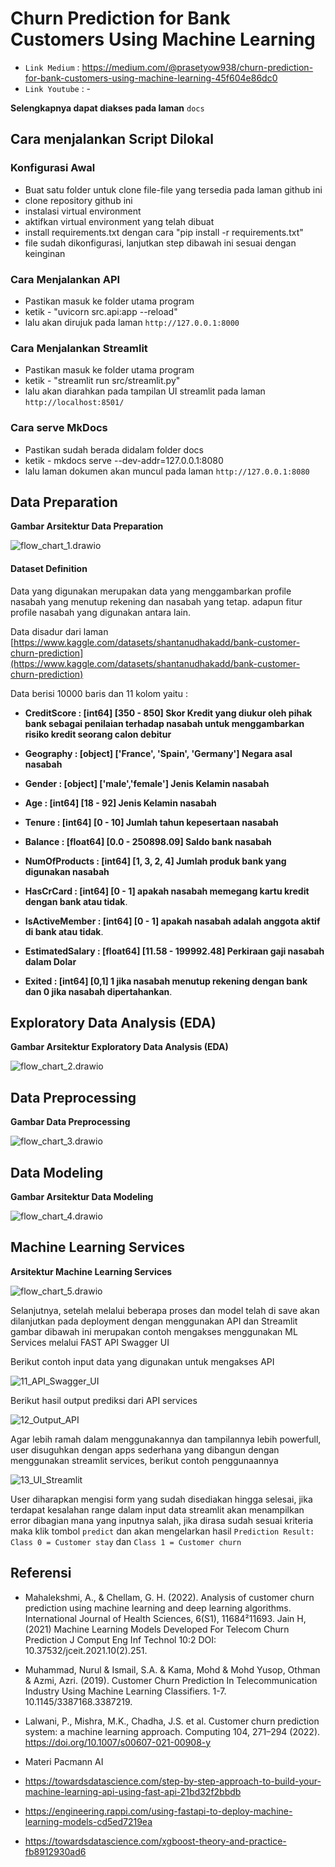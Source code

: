 # Churn Prediction for Bank Customers Using Machine Learning 

- `Link Medium` : https://medium.com/@prasetyow938/churn-prediction-for-bank-customers-using-machine-learning-45f604e86dc0
- `Link Youtube` : -

**Selengkapnya dapat diakses pada laman** `docs`

## Cara menjalankan Script Dilokal

### Konfigurasi Awal
- Buat satu folder untuk clone file-file yang tersedia pada laman github ini
- clone repository github ini
- instalasi virtual environment
- aktifkan virtual environment yang telah dibuat
- install requirements.txt dengan cara "pip install -r requirements.txt"
- file sudah dikonfigurasi, lanjutkan step dibawah ini sesuai dengan keinginan

### Cara Menjalankan API

- Pastikan masuk ke folder utama program
- ketik - "uvicorn src.api:app --reload"
- lalu akan dirujuk pada laman `http://127.0.0.1:8000`

### Cara Menjalankan Streamlit
- Pastikan masuk ke folder utama program
- ketik - "streamlit run src/streamlit.py"
- lalu akan diarahkan pada tampilan UI streamlit pada laman `http://localhost:8501/`

### Cara serve MkDocs
- Pastikan sudah berada didalam folder docs
- ketik - mkdocs serve --dev-addr=127.0.0.1:8080
- lalu laman dokumen akan muncul pada laman `http://127.0.0.1:8080`

##  Data Preparation

**Gambar Arsitektur Data Preparation**

![flow_chart_1.drawio](docs/images/flow_chart_1.drawio.png)

#### Dataset Definition

Data yang digunakan merupakan data yang menggambarkan profile nasabah yang menutup rekening dan nasabah yang tetap. adapun fitur profile nasabah yang digunakan antara lain.

Data disadur dari laman
[https://www.kaggle.com/datasets/shantanudhakadd/bank-customer-churn-prediction](https://www.kaggle.com/datasets/shantanudhakadd/bank-customer-churn-prediction)

Data berisi 10000 baris dan 11 kolom yaitu :

- **CreditScore       :
    [int64]
    [350 - 850]
    Skor Kredit yang diukur oleh pihak bank sebagai penilaian terhadap nasabah untuk menggambarkan  risiko kredit seorang calon debitur**

- **Geography         :
    [object]
    ['France', 'Spain', 'Germany']
    Negara asal nasabah**

- **Gender            :
    [object]
    ['male','female']
    Jenis Kelamin nasabah**
    
- **Age               :
    [int64]
    [18 - 92]
    Jenis Kelamin nasabah**

- **Tenure            :
    [int64]
    [0 - 10]
    Jumlah tahun kepesertaan nasabah**

- **Balance            :
    [float64]
    [0.0 - 250898.09]
    Saldo bank nasabah**

- **NumOfProducts      :
    [int64]
    [1, 3, 2, 4]
    Jumlah produk bank yang digunakan nasabah**

- **HasCrCard           :
    [int64]
    [0 - 1]
    apakah nasabah memegang kartu kredit dengan bank atau tidak**.

- **IsActiveMember      :
  [int64]
  [0 - 1]
  apakah nasabah adalah anggota aktif di bank atau tidak**.

- **EstimatedSalary     :
    [float64]
    [11.58 - 199992.48]
    Perkiraan gaji nasabah dalam Dolar**

- **Exited              :
    [int64]
    [0,1]
    1 jika nasabah menutup rekening dengan bank dan 0 jika nasabah dipertahankan**.
    
## Exploratory Data Analysis (EDA)

**Gambar Arsitektur Exploratory Data Analysis (EDA)**

![flow_chart_2.drawio](docs/images/flow_chart_2.drawio.png)    

## Data Preprocessing

**Gambar Data Preprocessing**

![flow_chart_3.drawio](docs/images/flow_chart_3.drawio.png)

## Data Modeling

**Gambar Arsitektur Data Modeling**

![flow_chart_4.drawio](docs/images/flow_chart_4.drawio.png)


## Machine Learning Services

**Arsitektur Machine Learning Services**

![flow_chart_5.drawio](docs/images/flow_chart_5.drawio.png)

Selanjutnya, setelah melalui beberapa proses dan model telah di save akan dilanjutkan pada deployment dengan menggunakan API dan Streamlit gambar dibawah ini merupakan contoh mengakses menggunakan ML Services melalui FAST API Swagger UI

Berikut contoh input data yang digunakan untuk mengakses API

![11_API_Swagger_UI](docs/images/11_API_Swagger_UI.png)

Berikut hasil output prediksi dari API services

![12_Output_API](docs/images/12_Output_API.png)

Agar lebih ramah dalam menggunakannya dan tampilannya lebih powerfull, user disuguhkan dengan apps sederhana yang dibangun dengan menggunakan streamlit services, berikut contoh penggunaannya

![13_UI_Streamlit](docs/images/13_UI_Streamlit.png)

User diharapkan mengisi form yang sudah disediakan hingga selesai, jika terdapat kesalahan range dalam input data streamlit akan menampilkan error dibagian mana yang inputnya salah, jika dirasa sudah sesuai kriteria maka klik tombol `predict` dan akan mengelarkan hasil `Prediction Result: Class 0 = Customer stay` dan `Class 1 = Customer churn`

## Referensi

- Mahalekshmi, A., & Chellam, G. H. (2022). Analysis of customer churn prediction using machine 
learning and deep learning algorithms. International Journal of Health Sciences, 6(S1), 11684²11693. 
Jain H, (2021) Machine Learning Models Developed For Telecom Churn Prediction J Comput Eng Inf Technol 10:2 DOI: 10.37532/jceit.2021.10(2).251.
- Muhammad, Nurul & Ismail, S.A. & Kama, Mohd & Mohd Yusop, Othman & Azmi, Azri. (2019). Customer Churn Prediction In Telecommunication Industry Using Machine Learning Classifiers. 1-7. 10.1145/3387168.3387219. 
- Lalwani, P., Mishra, M.K., Chadha, J.S. et al. Customer churn prediction system: a machine learning approach. Computing 104, 271–294 (2022). https://doi.org/10.1007/s00607-021-00908-y

- Materi Pacmann AI
- https://towardsdatascience.com/step-by-step-approach-to-build-your-machine-learning-api-using-fast-api-21bd32f2bbdb
- https://engineering.rappi.com/using-fastapi-to-deploy-machine-learning-models-cd5ed7219ea
- https://towardsdatascience.com/xgboost-theory-and-practice-fb8912930ad6
